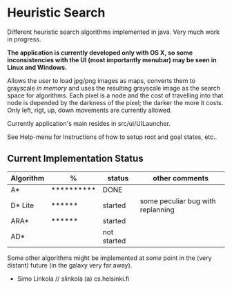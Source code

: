Heuristic Search
===============

Different heuristic search algorithms implemented in java. Very much work in progress.

**The application is currently developed only with OS X, so some inconsistencies with
the UI (most importantly menubar) may be seen in Linux and Windows.**

Allows the user to load jpg/png images as maps, converts them to grayscale *in memory* 
and uses the resulting grayscale image as the search space for algorithms. Each
pixel is a node and the cost of travelling into that node is depended by the darkness
of the pixel; the darker the more it costs. Only left, rigt, up, down movements are 
currently allowed.

Currently application's main resides in src/ui/UILauncher. 

See Help-menu for Instructions of how to setup root and goal states, etc..

Current Implementation Status
--------------
| Algorithm | %          | status      | other comments                     |
| --------- | ---------- | ----------- | -----------------------------------| 
| A*        | ********** | DONE        |                                    |
| D* Lite   | ******     | started     | some peculiar bug with replanning  | 
| ARA*      | ******     | started     |                                    |
| AD*       |            | not started |                                    |

Some other algorithms might be implemented at *some* point in the (very distant) future (in the galaxy very far away).


- Simo Linkola // slinkola (a) cs.helsinki.fi
